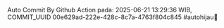 Auto Commit By Github Action pada: 2025-06-21 13:29:36 WIB, COMMIT_UUID 00e629ad-222e-428c-8c7a-4763f804c845 #autohijau🗿

